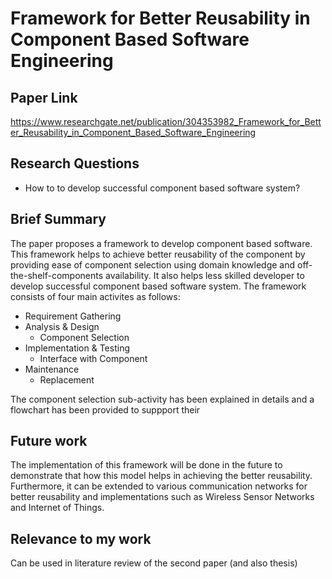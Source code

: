 # Framework for Better Reusability in Component Based Software Engineering
## Paper Link

https://www.researchgate.net/publication/304353982_Framework_for_Better_Reusability_in_Component_Based_Software_Engineering

## Research Questions

- How to to develop successful component based software system?

## Brief Summary

The paper proposes a framework to develop component based software. This framework helps to achieve better reusability of the component by providing ease of component selection using domain knowledge and off-the-shelf-components availability. It also helps less skilled developer to develop successful component based software system. The framework consists of four main activites as follows:

- Requirement Gathering
- Analysis & Design
  - Component Selection
- Implementation & Testing
  - Interface with Component
- Maintenance
  - Replacement

The component selection sub-activity has been explained in details and a flowchart has been provided to suppport their 

## Future work

The implementation of this framework will be done in the future to demonstrate that how this model helps in achieving the better reusability. Furthermore, it can be extended to various communication networks for better reusability and implementations such
as Wireless Sensor Networks and Internet of Things.
  
## Relevance to my work

Can be used in literature review of the second paper (and also thesis)

